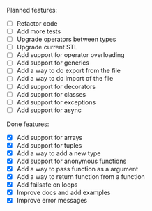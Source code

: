 Planned features:

-   [ ] Refactor code
-   [ ] Add more tests
-   [ ] Upgrade operators between types
-   [ ] Upgrade current STL
-   [ ] Add support for operator overloading
-   [ ] Add support for generics
-   [ ] Add a way to do export from the file
-   [ ] Add a way to do import of the file
-   [ ] Add support for decorators
-   [ ] Add support for classes
-   [ ] Add support for exceptions
-   [ ] Add support for async

Done features:

-   [x] Add support for arrays
-   [x] Add support for tuples
-   [x] Add a way to add a new type
-   [x] Add support for anonymous functions
-   [x] Add a way to pass function as a argument
-   [x] Add a way to return function from a function
-   [x] Add failsafe on loops
-   [x] Improve docs and add examples
-   [x] Improve error messages
